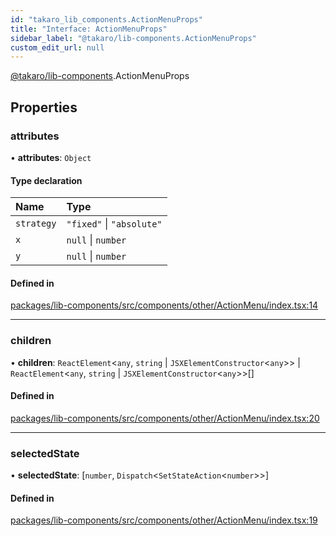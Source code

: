 ```yaml
---
id: "takaro_lib_components.ActionMenuProps"
title: "Interface: ActionMenuProps"
sidebar_label: "@takaro/lib-components.ActionMenuProps"
custom_edit_url: null
---
```


[@takaro/lib-components](../modules/takaro_lib_components.md).ActionMenuProps

## Properties

### attributes

• **attributes**: `Object`

#### Type declaration

| Name | Type |
| :------ | :------ |
| `strategy` | ``"fixed"`` \| ``"absolute"`` |
| `x` | ``null`` \| `number` |
| `y` | ``null`` \| `number` |

#### Defined in

[packages/lib-components/src/components/other/ActionMenu/index.tsx:14](https://github.com/niekcandaele/Takaro/blob/91fb19b/packages/lib-components/src/components/other/ActionMenu/index.tsx#L14)

___

### children

• **children**: `ReactElement`<`any`, `string` \| `JSXElementConstructor`<`any`\>\> \| `ReactElement`<`any`, `string` \| `JSXElementConstructor`<`any`\>\>[]

#### Defined in

[packages/lib-components/src/components/other/ActionMenu/index.tsx:20](https://github.com/niekcandaele/Takaro/blob/91fb19b/packages/lib-components/src/components/other/ActionMenu/index.tsx#L20)

___

### selectedState

• **selectedState**: [`number`, `Dispatch`<`SetStateAction`<`number`\>\>]

#### Defined in

[packages/lib-components/src/components/other/ActionMenu/index.tsx:19](https://github.com/niekcandaele/Takaro/blob/91fb19b/packages/lib-components/src/components/other/ActionMenu/index.tsx#L19)
